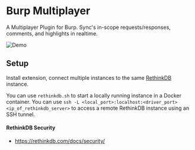 # Burp Multiplayer

A Multiplayer Plugin for Burp. Sync's in-scope requests/responses, comments, and highlights in realtime.

![Demo](/.github/demo.gif?raw=true "Demo")


## Setup

Install extension, connect multiple instances to the same [RethinkDB](https://rethinkdb.com/) instance.

You can use `rethinkdb.sh` to start a locally running instance in a Docker container. You can use `ssh -L <local_port>:localhost:<driver_port> <ip_of_rethinkdb_server>` to access a remote RethinkDB instance using an SSH tunnel.

#### RethinkDB Security
 
 * https://rethinkdb.com/docs/security/
 
